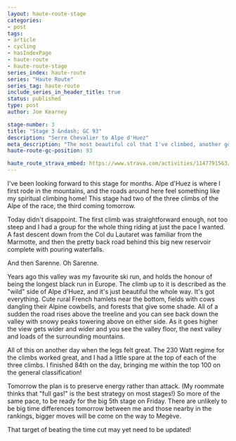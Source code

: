 ```yaml
---
layout: haute-route-stage
categories:
- post
tags:
- article
- cycling
- hasIndexPage
- haute-route
- haute-route-stage
series_index: haute-route
series: "Haute Route"
series_tag: haute-route
include_series_in_header_title: true
status: published
type: post
author: Joe Kearney

stage-number: 3
title: "Stage 3 &ndash; GC 93"
description: "Serre Chevalier to Alpe d'Huez"
meta_description: "The most beautiful col that I've climbed, another good day pacing, and a finish to take me into the top 100 overall!"
haute-route-gc-position: 93

haute_route_strava_embed: https://www.strava.com/activities/1147791563/embed/fd770b9aedd4456bf6675c22a1811e8c7675e750
---
```


I've been looking forward to this stage for months. Alpe d'Huez is where I first rode in the mountains, and the roads around here feel something like my spiritual climbing home! This stage had two of the three climbs of the Alpe of the race, the third coming tomorrow.

Today didn't disappoint. The first climb was straightforward enough, not too steep and I had a group for the whole thing riding at just the pace I wanted. A fast descent down from the Col du Lautaret was familiar from the Marmotte, and then the pretty back road behind this big new reservoir complete with pouring waterfalls.

And then Sarenne. Oh Sarenne.

Years ago this valley was my favourite ski run, and holds the honour of being the longest black run in Europe. The climb up to it is described as the "wild" side of Alpe d'Huez, and it's just beautiful the whole way. It's got everything. Cute rural French hamlets near the bottom, fields with cows dangling their Alpine cowbells, and forests that give some shade. All of a sudden the road rises above the treeline and you can see back down the valley with snowy peaks towering above on either side. As it goes higher the view gets wider and wider and you see the valley floor, the next valley and loads of the surrounding mountains.

All of this on another day when the legs felt great. The 230 Watt regime for the climbs worked great, and I had a little spare at the top of each of the three climbs. I finished 84th on the day, bringing me within the top 100 on the general classification!

Tomorrow the plan is to preserve energy rather than attack. (My roommate thinks that "full gas!" is the best strategy on most stages!) So more of the same pace, to be ready for the big 5th stage on Friday. There are unlikely to be big time differences tomorrow between me and those nearby in the rankings, bigger moves will be come on the way to Megève.

That target of beating the time cut may yet need to be updated!
